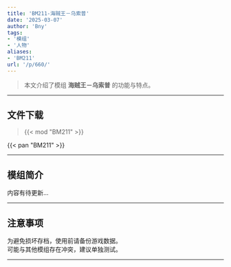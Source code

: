```yaml
---
title: 'BM211-海贼王－乌索普'
date: '2025-03-07'
author: 'Bny'
tags:
- '模组'
- '人物'
aliases:
- 'BM211'
url: '/p/660/'
---
```


> 本文介绍了模组 **海贼王－乌索普** 的功能与特点。

---

## 文件下载  

> {{< mod "BM211" >}}  

{{< pan "BM211" >}}  

---

## 模组简介

>  
内容有待更新...  

---

## 注意事项

>  
为避免损坏存档，使用前请备份游戏数据。  
可能与其他模组存在冲突，建议单独测试。  

---

